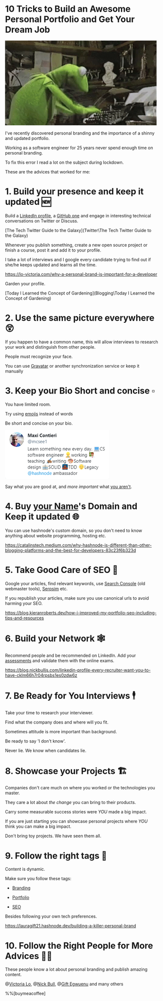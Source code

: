 # 10 Tricks to Build an Awesome Personal Portfolio and Get Your Dream Job

![10 Tricks to Build an Awesome Personal Portfolio and Get Your Dream Job](kermit.gif)

I've recently discovered personal branding and the importance of a shinny and updated portfolio.

Working as a software engineer for 25 years never spend enough time on personal branding.

To fix this error I read a lot on the subject during lockdown. 

These are the advices that worked for me:

# 1. Build your presence and keep it updated 🆕

Build a [LinkedIn profile](https://www.linkedin.com/in/mcsee/), a [GitHub one](https://blog.learncodeonline.in/creating-a-smart-way-github-profile-readmemd) and engage in interesting technical conversations on Twitter or Discuss.

[The Tech Twitter Guide to the Galaxy](Twitter\The Tech Twitter Guide to the Galaxy)

Whenever you publish something, create a new open source project or finish a course, post it and add it to your profile.

I take a lot of interviews and I google every candidate trying to find out if she/he keeps updated and learns all the time.

https://lo-victoria.com/why-a-personal-brand-is-important-for-a-developer

Garden your profile.

[Today I Learned the Concept of Gardening](Blogging\Today I Learned the Concept of Gardening)

# 2. Use the same picture everywhere 😲

If you happen to have a common name, this will allow interviews to research your work and distinguish from other people.

People must recognize your face. 

You can use [Gravatar](https://gravatar.com/) or another synchronization service or keep it manually

# 3. Keep your Bio Short and concise ▫️

You have limited room.

Try using [emojis](emojipedia) instead of words

Be short and concise on your bio.

![Tweet](R75OC1TMD.png)

Say what you are good at, and *more important* what [you aren't](https://maximilianocontieri/about).

# 4. Buy [your Name](https://maximilianocontieri.com)'s Domain and Keep it updated 🌐

You can use hashnode's custom domain, so you don't need to know anything about website programming, hosting etc.

https://catalinstech.medium.com/why-hashnode-is-different-than-other-blogging-platforms-and-the-best-for-developers-83c23f6b323d

# 5. Take Good Care of SEO 🔎

Google your articles, find relevant keywords, use [Search Console](https://search.google.com/search-console) (old webmaster tools), [Serpsim](https://serpsim.com/) etc.

If you republish your articles, make sure you use canonical urls to avoid harming your SEO.

https://blog.kieranroberts.dev/how-i-improved-my-portfolio-seo-including-tips-and-resources

# 6. Build your Network 🕸️

Recommend people and be recommended on LinkedIn.
Add your [assessments](https://www.linkedin.com/help/linkedin/answer/94427) and validate them with the online exams.

https://blog.nickbulljs.com/linkedin-profile-every-recruiter-want-you-to-have-cklm66h7r04rpsbs1es0zdw6z

# 7. Be Ready for You Interviews 🕴️

Take your time to research your interviewer. 

Find what the company does and where will you fit.

Sometimes attitude is more important than background.

Be ready to say 'I don't know'. 

Never lie. We know when candidates lie.

# 8. Showcase your Projects 🏗️

Companies don't care much on where you worked or the technologies you master. 

They care a lot about *the change* you can bring to their products.

Carry some measurable success stories were *YOU* made a big impact.

If you are just starting you can showcase personal projects where *YOU* think you can make a big impact. 

Don't bring toy projects. We have seen them all.

# 9. Follow the right tags 🏁

Content is dynamic. 

Make sure you follow these tags:

- [Branding](https://hashnode.com/n/branding)

- [Portfolio](https://hashnode.com/n/portfolio)

- [SEO](https://hashnode.com/n/seo)

Besides following your own tech preferences.

https://lauragift21.hashnode.dev/building-a-killer-personal-brand

# 10. Follow the Right People for More Advices 💃🕺

These people know a lot about personal branding and publish amazing content.

@[Victoria Lo](@victoria), @[Nick Bull](@nickbulljs), @[Gift Egwuenu](@lauragift21) and many others

%%[buymeacoffee]